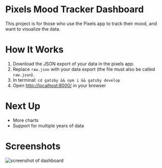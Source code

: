 # Pixels Mood Tracker Dashboard

This project is for those who use the Pixels app to track their mood, and want to visualize the data.

# How It Works

1. Download the JSON export of your data in the pixels app. 
2. Replace `raw.json` with your data export (the file must also be called `raw.json`). 
3. In terminal: `cd gatsby && npm i && gatsby develop`
4. Open [http://localhost:8000/](http://localhost:8000/) in your browser

# Next Up

- More charts
- Support for multiple years of data

# Screenshots

![screenshot of dashboard](https://i.ibb.co/VT79Ypk/Screen-Shot-2019-12-30-at-3-36-44-PM.png)

